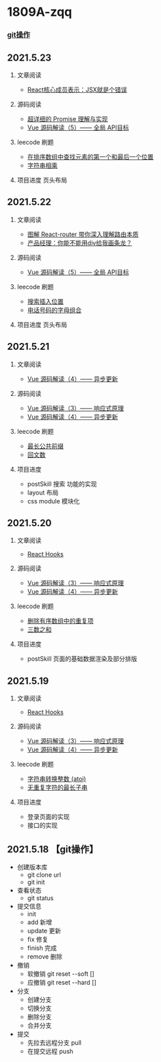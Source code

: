 # 1809A-zqq
### [git操作](https://jasonandjay.github.io/study/zh/standard/Start.html#git%E7%8E%AF%E5%A2%83)

## 2021.5.23
1. 文章阅读
    - [React核心成员表示：JSX就是个错误](https://juejin.cn/post/6965303670154100773)

2. 源码阅读
     - [超详细的 Promise 理解与实现](https://juejin.cn/post/6857934319886893064)
    - [Vue 源码解读（5）—— 全局 API目标](https://juejin.cn/post/6952643167715852319)

3. leecode 刷题
    - [ 在排序数组中查找元素的第一个和最后一个位置](https://leetcode-cn.com/problems/find-first-and-last-position-of-element-in-sorted-array/)
    - [字符串相乘](https://leetcode-cn.com/problems/multiply-strings/)
4. 项目进度
    页头布局

## 2021.5.22
1. 文章阅读
    - [图解 React-router 带你深入理解路由本质](https://juejin.cn/post/6965419095860707341)
    - [产品经理：你能不能用div给我画条龙？](https://juejin.cn/post/6963476650356916254)

2. 源码阅读
    - [Vue 源码解读（5）—— 全局 API目标](https://juejin.cn/post/6952643167715852319)

3. leecode 刷题
    - [搜索插入位置](https://leetcode-cn.com/problems/search-insert-position/)
    - [电话号码的字母组合](https://leetcode-cn.com/problems/letter-combinations-of-a-phone-number/)
4. 项目进度
    页头布局

## 2021.5.21
1. 文章阅读
    - [Vue 源码解读（4）—— 异步更新](https://juejin.cn/post/6951568091893465102)

2. 源码阅读
    - [Vue 源码解读（3）—— 响应式原理](https://juejin.cn/post/6950826293923414047)
    - [Vue 源码解读（4）—— 异步更新](https://juejin.cn/post/6951568091893465102)

3. leecode 刷题

    - [最长公共前缀](https://leetcode-cn.com/problems/longest-common-prefix/)
    - [回文数](https://leetcode-cn.com/problems/palindrome-number/)
4. 项目进度
    - postSkill 搜索 功能的实现
    - layout 布局
    - css module 模块化


## 2021.5.20
1. 文章阅读
    - [React Hooks](https://juejin.cn/post/6964216741425594382)

2. 源码阅读
    - [Vue 源码解读（3）—— 响应式原理](https://juejin.cn/post/6950826293923414047)
    - [Vue 源码解读（4）—— 异步更新](https://juejin.cn/post/6951568091893465102)

3. leecode 刷题

    - [删除有序数组中的重复项](https://leetcode-cn.com/problems/remove-duplicates-from-sorted-array/)
    - [三数之和](https://leetcode-cn.com/problems/3sum/)

4. 项目进度
    - postSkill 页面的基础数据渲染及部分排版

## 2021.5.19
1. 文章阅读
    - [React Hooks](https://juejin.cn/post/6964216741425594382)

2. 源码阅读
    - [Vue 源码解读（3）—— 响应式原理](https://juejin.cn/post/6950826293923414047)
    - [Vue 源码解读（4）—— 异步更新](https://juejin.cn/post/6951568091893465102)

3. leecode 刷题
    - [ 字符串转换整数 (atoi)](https://leetcode-cn.com/problems/string-to-integer-atoi/)
    - [无重复字符的最长子串](https://leetcode-cn.com/problems/longest-substring-without-repeating-characters/)

4. 项目进度
    - 登录页面的实现 
    - 接口的实现
## 2021.5.18 【git操作】
+ 创建版本库
    + git clone url
    + git init
+ 查看状态
    + git status
+ 提交信息
    + init 
    + add 新增
    + update 更新
    + fix 修复
    + finish 完成
    + remove 删除
+ 撤销
    + 软撤销 git reset --soft []
    + 应撤销 git reset --hard []
+ 分支
    + 创建分支
    + 切换分支
    + 删除分支
    + 合并分支
+ 提交
    + 先拉去远程分支  pull
    + 在提交远程 push

    








